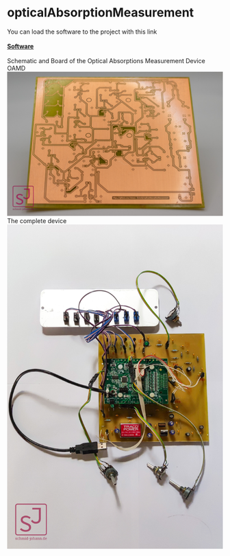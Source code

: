 # opticalAbsorptionMeasurement
You can load the software to the project with this link
<br/><br/>
**[Software](https://github.com/Johann-Schmid/plotLabjack)**
<br/><br/>
Schematic and Board of the Optical Absorptions Measurement Device OAMD
![Image](20230604-IMG_1222.jpg)
The complete device
![Image](1687764362518.jpg)


